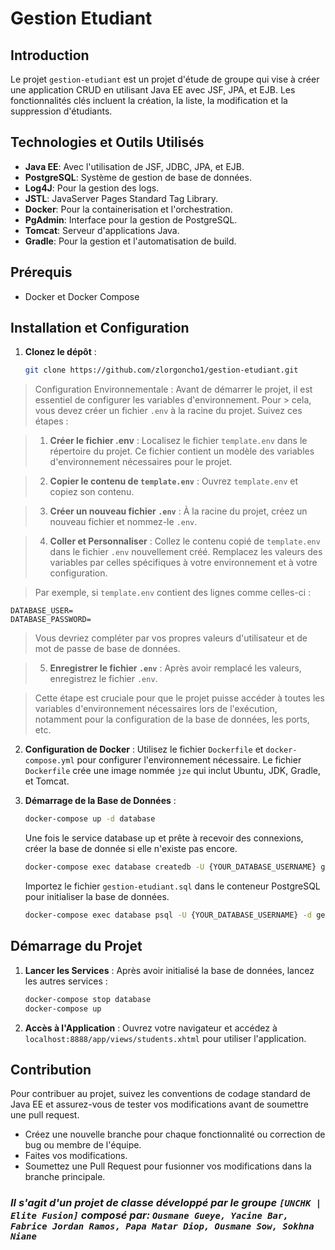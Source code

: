 # Gestion Etudiant

## Introduction

Le projet `gestion-etudiant` est un projet d'étude de groupe qui vise à créer une application CRUD en utilisant Java EE avec JSF, JPA, et EJB. Les fonctionnalités clés incluent la création, la liste, la modification et la suppression d'étudiants.

## Technologies et Outils Utilisés

- **Java EE**: Avec l'utilisation de JSF, JDBC, JPA, et EJB.
- **PostgreSQL**: Système de gestion de base de données.
- **Log4J**: Pour la gestion des logs.
- **JSTL**: JavaServer Pages Standard Tag Library.
- **Docker**: Pour la containerisation et l'orchestration.
- **PgAdmin**: Interface pour la gestion de PostgreSQL.
- **Tomcat**: Serveur d'applications Java.
- **Gradle**: Pour la gestion et l'automatisation de build.

## Prérequis

- Docker et Docker Compose

## Installation et Configuration

1. **Clonez le dépôt** :
   ```bash
   git clone https://github.com/zlorgoncho1/gestion-etudiant.git
   ```

> Configuration Environnementale :
> Avant de démarrer le projet, il est essentiel de configurer les variables d'environnement. Pour > cela, vous devez créer un fichier `.env` à la racine du projet. Suivez ces étapes :

> 1. **Créer le fichier .env** :
>    Localisez le fichier `template.env` dans le répertoire du projet. Ce fichier contient un modèle des variables d'environnement nécessaires pour le projet.

> 2. **Copier le contenu de `template.env`** :
>    Ouvrez `template.env` et copiez son contenu.

> 3.  **Créer un nouveau fichier `.env`** :
>     À la racine du projet, créez un nouveau fichier et nommez-le `.env`.

> 4. **Coller et Personnaliser** :
>    Collez le contenu copié de `template.env` dans le fichier `.env` nouvellement créé. Remplacez les valeurs des variables par celles spécifiques à votre environnement et à votre configuration.

> Par exemple, si `template.env` contient des lignes comme celles-ci :

```env
DATABASE_USER=
DATABASE_PASSWORD=
```

> Vous devriez compléter par vos propres valeurs d'utilisateur et de mot de passe de base de données.

> 5. **Enregistrer le fichier `.env`** :
>    Après avoir remplacé les valeurs, enregistrez le fichier `.env`.

> Cette étape est cruciale pour que le projet puisse accéder à toutes les variables d'environnement nécessaires lors de l'exécution, notamment pour la configuration de la base de données, les ports, etc.

2. **Configuration de Docker** :
   Utilisez le fichier `Dockerfile` et `docker-compose.yml` pour configurer l'environnement nécessaire. Le fichier `Dockerfile` crée une image nommée `jze` qui inclut Ubuntu, JDK, Gradle, et Tomcat.

3. **Démarrage de la Base de Données** :

   ```bash
   docker-compose up -d database
   ```

   Une fois le service database up et prête à recevoir des connexions, créer la base de donnée si elle n'existe pas encore.

   ```bash
   docker-compose exec database createdb -U {YOUR_DATABASE_USERNAME} gestion-etudiant
   ```

   Importez le fichier `gestion-etudiant.sql` dans le conteneur PostgreSQL pour initialiser la base de données.

   ```bash
   docker-compose exec database psql -U {YOUR_DATABASE_USERNAME} -d gestion-etudiant -f gestion-etudiant.sql
   ```

## Démarrage du Projet

1. **Lancer les Services** :
   Après avoir initialisé la base de données, lancez les autres services :
   ```bash
   docker-compose stop database
   docker-compose up
   ```
2. **Accès à l'Application** :
   Ouvrez votre navigateur et accédez à `localhost:8888/app/views/students.xhtml` pour utiliser l'application.

## Contribution

Pour contribuer au projet, suivez les conventions de codage standard de Java EE et assurez-vous de tester vos modifications avant de soumettre une pull request.

- Créez une nouvelle branche pour chaque fonctionnalité ou correction de bug ou membre de l'équipe.
- Faites vos modifications.
- Soumettez une Pull Request pour fusionner vos modifications dans la branche principale.

### _Il s'agit d'un projet de classe développé par le groupe `[UNCHK | Elite Fusion]` composé par: `Ousmane Gueye, Yacine Bar, Fabrice Jordan Ramos, Papa Matar Diop, Ousmane Sow, Sokhna Niane`_
